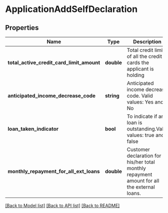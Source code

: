 # ApplicationAddSelfDeclaration

## Properties
Name | Type | Description | Notes
------------ | ------------- | ------------- | -------------
**total_active_credit_card_limit_amount** | **double** | Total credit limit of all the credit cards the applicant is holding | [optional] 
**anticipated_income_decrease_code** | **string** | Anticipated income decrease code. Valid values: Yes and No | [optional] 
**loan_taken_indicator** | **bool** | To indicate if any loan is outstanding.Valid values: true and false | [optional] 
**monthly_repayment_for_all_ext_loans** | **double** | Customer declaration for his/her total monthly repayment amount for all the external loans. | [optional] 

[[Back to Model list]](../../README.md#documentation-for-models) [[Back to API list]](../../README.md#documentation-for-api-endpoints) [[Back to README]](../../README.md)

